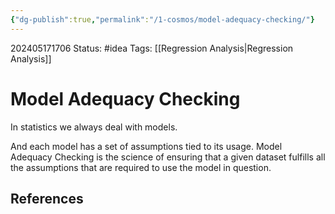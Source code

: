 ```yaml
---
{"dg-publish":true,"permalink":"/1-cosmos/model-adequacy-checking/"}
---
```



202405171706
Status: #idea
Tags: [[Regression Analysis\|Regression Analysis]]
# Model Adequacy Checking
In statistics we always deal with models. 

And each model has a set of assumptions tied to its usage. Model Adequacy Checking is the science of ensuring that a given dataset fulfills all the assumptions that are required to use the model in question.


## References
